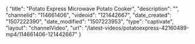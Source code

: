 {
    "title": "Potato Express Microwave Potato Cooker",
    "description": "",
    "channelid": "114661406",
    "videoid": "121442667",
    "date_created": "1507222390",
    "date_modified": "1507223953",
    "type": "captivate",
    "layout": "channelVideo",
    "url": "\/latest-videos\/potatoexpress-42160489-mp4\/114661406-121442667"
}